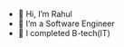 - 👋 Hi, I’m Rahul 
- 👀 I’m a Software Engineer
- 🌱 I completed B-tech(IT)

<!---
rksharmais a ✨ special ✨ repository because its `README.md` (this file) appears on your GitHub profile.
You can click the Preview link to take a look at your changes.
--->
